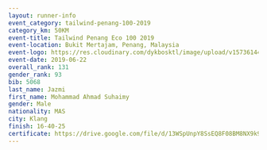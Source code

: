 ```yaml
--- 
layout: runner-info 
event_category: tailwind-penang-100-2019 
category_km: 50KM 
event-title: Tailwind Penang Eco 100 2019 
event-location: Bukit Mertajam, Penang, Malaysia 
event-logo: https://res.cloudinary.com/dykbosktl/image/upload/v1573614442/Logo/Logo_gqlzi3.jpg 
event-date: 2019-06-22 
overall_rank: 131
gender_rank: 93
bib: 5068
last_name: Jazmi
first_name: Mohammad Ahmad Suhaimy
gender: Male
nationality: MAS
city: Klang
finish: 16-40-25
certificate: https://drive.google.com/file/d/13WSpUnpY8SsEQ8F08BM8NX9k9gnHorT/view?usp=sharing
--- 
```

